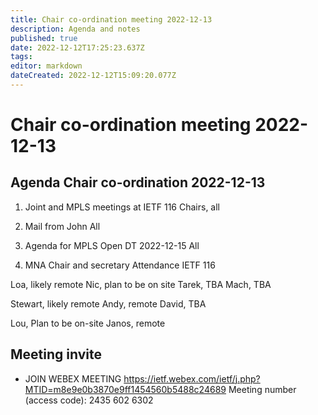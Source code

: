 ```yaml
---
title: Chair co-ordination meeting 2022-12-13
description: Agenda and notes
published: true
date: 2022-12-12T17:25:23.637Z
tags: 
editor: markdown
dateCreated: 2022-12-12T15:09:20.077Z
---
```


# Chair co-ordination meeting 2022-12-13

## Agenda Chair co-ordination 2022-12-13

 1. Joint and MPLS meetings at IETF 116
 Chairs, all
  
 2. Mail from John
 All
 
 1. Agenda for MPLS Open DT 2022-12-15
 All
 
 1. MNA Chair and secretary Attendance IETF 116
 
 Loa, likely remote
 Nic, plan to be on site
 Tarek, TBA
 Mach, TBA
 
 Stewart, likely remote
 Andy, remote
 David, TBA
 
 Lou, Plan to be on-site
 Janos, remote
 
  
 
 ## Meeting  invite

 - JOIN WEBEX MEETING
    https://ietf.webex.com/ietf/j.php?MTID=m8e9e0b3870e9ff1454560b5488c24689
    Meeting number (access code): 2435 602 6302
    

